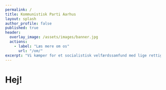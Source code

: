 ```yaml
---
permalink: /
title: Kommunistisk Parti Aarhus
layout: splash
author_profile: false
published: true
header:
  overlay_image: /assets/images/banner.jpg
  actions:
    - label: "Læs mere om os"
      url: "/om/"
excerpt: "Vi kæmper for et socialistisk velfærdssamfund med lige rettigheder til alle og et aktivt deltagerdemokrati."
---
```


# Hej!